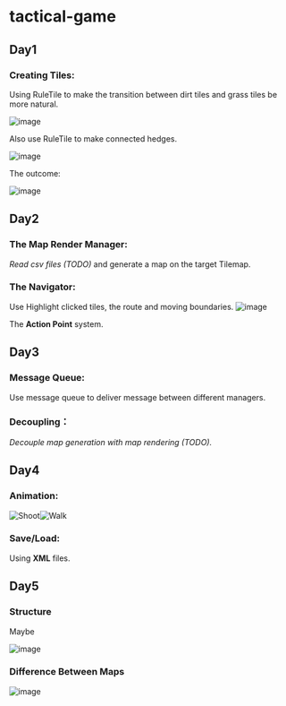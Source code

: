 # tactical-game
## Day1
### Creating Tiles:
Using RuleTile to make the transition between dirt tiles and grass tiles be more natural.

![image](https://github.com/Meltryllis628/tactical-game/assets/56423470/5b04e167-7a41-47ae-b641-b65a72727222)

Also use RuleTile to make connected hedges.

![image](https://github.com/Meltryllis628/tactical-game/assets/56423470/4e7c16e7-2778-4274-86f4-89a755411bdc)

The outcome:

![image](https://github.com/Meltryllis628/tactical-game/assets/56423470/5827926d-1f11-4776-9536-89b85f351ac1)
## Day2
### The Map Render Manager:
*Read csv files (TODO)* and generate a map on the target Tilemap.
### The Navigator:
Use
Highlight clicked tiles, the route and moving boundaries.
![image](https://github.com/Meltryllis628/tactical-game/assets/56423470/c8566557-3103-475f-a86c-5ef6bfa9e1d4)

The **Action Point** system.
## Day3
### Message Queue:
Use message queue to deliver message between different managers.
### Decoupling：
*Decouple map generation with map rendering (TODO).*

## Day4
### Animation:

![Shoot](https://github.com/Meltryllis628/tactical-game/assets/56423470/e3f99bb1-6bdc-4ac9-84d7-841d44655268)![Walk](https://github.com/Meltryllis628/tactical-game/assets/56423470/141e81aa-7558-4ced-a04e-b01efab863e9)

### Save/Load:
Using **XML** files.

## Day5
### Structure
Maybe

![image](https://github.com/Meltryllis628/tactical-game/assets/56423470/dc94ff3b-4167-4620-90a8-303c3b413a20)

### Difference Between Maps

![image](https://github.com/Meltryllis628/tactical-game/assets/56423470/5b5f0b7b-87e8-440a-b1eb-0c1083d6bd0a)


